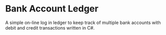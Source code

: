 # Bank Account Ledger

A simple on-line log in ledger to keep track of multiple bank accounts with debit and credit transactions written in C#.
